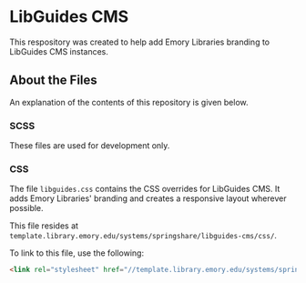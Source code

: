 # LibGuides CMS

This respository was created to help add Emory Libraries branding to LibGuides CMS instances.


## About the Files

An explanation of the contents of this repository is given below.


### SCSS

These files are used for development only. 


### CSS

The file `libguides.css` contains the CSS overrides for LibGuides CMS. It adds Emory Libraries' branding and creates a responsive layout wherever possible.

This file resides at `template.library.emory.edu/systems/springshare/libguides-cms/css/`.

To link to this file, use the following:

```html
<link rel="stylesheet" href="//template.library.emory.edu/systems/springshare/libguides-cms/css/">
```